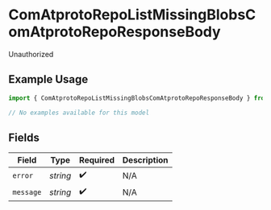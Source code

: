 # ComAtprotoRepoListMissingBlobsComAtprotoRepoResponseBody

Unauthorized

## Example Usage

```typescript
import { ComAtprotoRepoListMissingBlobsComAtprotoRepoResponseBody } from "bluesky/models/errors";

// No examples available for this model
```

## Fields

| Field              | Type               | Required           | Description        |
| ------------------ | ------------------ | ------------------ | ------------------ |
| `error`            | *string*           | :heavy_check_mark: | N/A                |
| `message`          | *string*           | :heavy_check_mark: | N/A                |